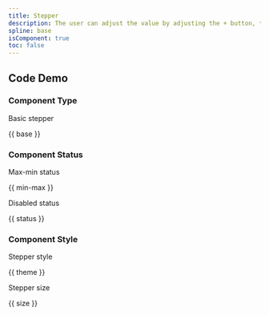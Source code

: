 ```yaml
---
title: Stepper
description: The user can adjust the value by adjusting the + button, the - button, and the number input box. The maximum and minimum values can be set
spline: base
isComponent: true
toc: false
---
```


## Code Demo

### Component Type

Basic stepper

{{ base }}

### Component Status

Max-min status

{{ min-max }}

Disabled status

{{ status }}

### Component Style

Stepper style

{{ theme }}

Stepper size

{{ size }}

